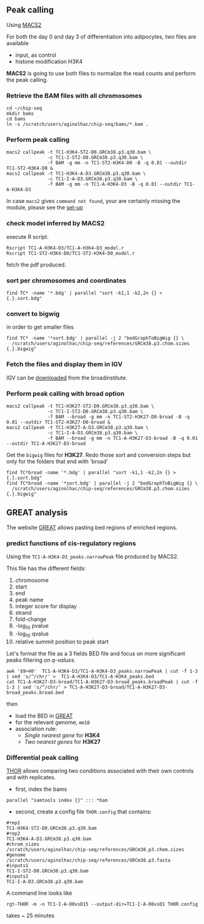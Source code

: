 ## Peak calling

Using [MACS2](https://github.com/taoliu/MACS/)

For both the day 0 and day 3 of differentiation into adipocytes, two files are available

* input, as control
* histone modification H3K4

**MACS2** is going to use both files to normalize the read counts and perform the peak calling.

### Retrieve the BAM files with all chromosomes

```
cd ~/chip-seq
mkdir bams
cd bams
ln -s /scratch/users/aginolhac/chip-seq/bams/*.bam .
```

### Perform peak calling

```
macs2 callpeak -t TC1-H3K4-ST2-D0.GRCm38.p3.q30.bam \
               -c TC1-I-ST2-D0.GRCm38.p3.q30.bam \
               -f BAM -g mm -n TC1-ST2-H3K4-D0 -B -q 0.01 --outdir TC1-ST2-H3K4-D0 &
macs2 callpeak -t TC1-H3K4-A-D3.GRCm38.p3.q30.bam \
               -c TC1-I-A-D3.GRCm38.p3.q30.bam \
               -f BAM -g mm -n TC1-A-H3K4-D3 -B -q 0.01 --outdir TC1-A-H3K4-D3

```

In case `macs2` gives `command not found`, your are certainly missing the module, please see the [set-up](http://ginolhac.github.io/chip-seq/install/)



### check model inferred by MACS2

execute R script.

```
Rscript TC1-A-H3K4-D3/TC1-A-H3K4-D3_model.r
Rscript TC1-ST2-H3K4-D0/TC1-ST2-H3K4-D0_model.r
```

fetch the pdf produced.

### sort per chromosomes and coordinates

```
find TC* -name '*.bdg' | parallel "sort -k1,1 -k2,2n {} > {.}.sort.bdg"

```

### convert to bigwig

in order to get smaller files

```
find TC* -name '*sort.bdg' | parallel -j 2 "bedGraphToBigWig {} \
  /scratch/users/aginolhac/chip-seq/references/GRCm38.p3.chom.sizes {.}.bigwig"

```

### Fetch the files and display them in IGV

IGV can be [downloaded](http://software.broadinstitute.org/software/igv/) from the broadinstitute. 

### Perform peak calling with broad option

```
macs2 callpeak -t TC1-H3K27-ST2-D0.GRCm38.p3.q30.bam \
               -c TC1-I-ST2-D0.GRCm38.p3.q30.bam \
               -f BAM --broad -g mm -n TC1-ST2-H3K27-D0-broad -B -q 0.01 --outdir TC1-ST2-H3K27-D0-broad &
macs2 callpeak -t TC1-H3K27-A-D3.GRCm38.p3.q30.bam \
               -c TC1-I-A-D3.GRCm38.p3.q30.bam \
               -f BAM --broad -g mm -n TC1-A-H3K27-D3-broad -B -q 0.01 --outdir TC1-A-H3K27-D3-broad

```

Get the `bigwig` files for **H3K27**.
Redo those sort and conversion steps but only for the folders that end with 'broad'

```
find TC*broad -name '*.bdg' | parallel "sort -k1,1 -k2,2n {} > {.}.sort.bdg"
find TC*broad -name '*sort.bdg' | parallel -j 2 "bedGraphToBigWig {} \
  /scratch/users/aginolhac/chip-seq/references/GRCm38.p3.chom.sizes {.}.bigwig"

```


## GREAT analysis

The website [GREAT](http://bejerano.stanford.edu/great/public/html/) allows pasting bed regions of enriched regions.

### predict functions of cis-regulatory regions

Using the `TC1-A-H3K4-D3_peaks.narrowPeak` file produced by MACS2.

This file has the different fields:

1. chromosome
1. start
1. end
1. peak name
1. integer score for display
1. strand
1. fold-change
1. -log<sub>10</sub> pvalue
1. -log<sub>10</sub> qvalue
1. relative summit position to peak start

Let's format the file as a 3 fields BED file and focus on more significant peaks filtering on *q-values*.

```
awk '$9>40'  TC1-A-H3K4-D3/TC1-A-H3K4-D3_peaks.narrowPeak | cut -f 1-3 | sed 's/^/chr/' >  TC1-A-H3K4-D3/TC1-A-H3K4_peaks.bed
cat TC1-A-H3K27-D3-broad/TC1-A-H3K27-D3-broad_peaks.broadPeak | cut -f 1-3 | sed 's/^/chr/' > TC1-A-H3K27-D3-broad/TC1-A-H3K27-D3-broad_peaks.broad.bed

```

then  

* load the BED in [GREAT](http://bejerano.stanford.edu/great/public/html/)  
* for the relevant genome, `mm10`  
* association rule:
    * _Single nearest gene_ for **H3K4** 
    * _Two nearest genes_ for **H3K27** 

### Differential peak calling

[THOR](http://www.regulatory-genomics.org/thor-2/basic-intrstruction/) allows comparing two conditions associated with their own controls and with replicates.

- first, index the bams

```
parallel "samtools index {}" ::: *bam
```

- second, create a config file `THOR.config` that contains:

```
#rep1
TC1-H3K4-ST2-D0.GRCm38.p3.q30.bam
#rep2
TC1-H3K4-A-D3.GRCm38.p3.q30.bam
#chrom_sizes
/scratch/users/aginolhac/chip-seq/references/GRCm38.p3.chom.sizes
#genome
/scratch/users/aginolhac/chip-seq/references/GRCm38.p3.fasta
#inputs1
TC1-I-ST2-D0.GRCm38.p3.q30.bam
#inputs2
TC1-I-A-D3.GRCm38.p3.q30.bam
```

A command line looks like
```
rgt-THOR -m -n TC1-I-A-D0vsD15 --output-dir=TC1-I-A-D0vsD1 THOR.config
```

takes ~ 25 minutes
